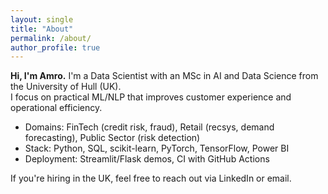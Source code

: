 ```yaml
---
layout: single
title: "About"
permalink: /about/
author_profile: true
---
```


**Hi, I'm Amro.** I'm a Data Scientist with an MSc in AI and Data Science from the University of Hull (UK).  
I focus on practical ML/NLP that improves customer experience and operational efficiency.

- Domains: FinTech (credit risk, fraud), Retail (recsys, demand forecasting), Public Sector (risk detection)  
- Stack: Python, SQL, scikit-learn, PyTorch, TensorFlow, Power BI  
- Deployment: Streamlit/Flask demos, CI with GitHub Actions

If you're hiring in the UK, feel free to reach out via LinkedIn or email.